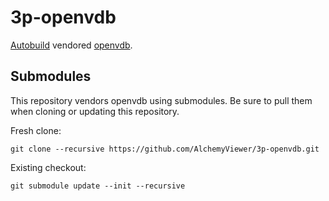 # 3p-openvdb

[Autobuild][] vendored [openvdb][].

[Autobuild]: https://github.com/secondlife/autobuild
[openvdb]: https://github.com/AcademySoftwareFoundation/openvdb

## Submodules

This repository vendors openvdb using submodules. Be sure to pull them when cloning or updating this repository.

Fresh clone:
```
git clone --recursive https://github.com/AlchemyViewer/3p-openvdb.git
```

Existing checkout:
```
git submodule update --init --recursive
```
